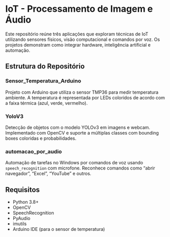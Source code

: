 #  IoT - Processamento de Imagem e Áudio

Este repositório reúne três aplicações que exploram técnicas de IoT utilizando sensores físicos, visão computacional e comandos por voz. Os projetos demonstram como integrar hardware, inteligência artificial e automação.

##  Estrutura do Repositório

###  Sensor_Temperatura_Arduino
Projeto com Arduino que utiliza o sensor TMP36 para medir temperatura ambiente. A temperatura é representada por LEDs coloridos de acordo com a faixa térmica (azul, verde, vermelho).

###  YoloV3
Detecção de objetos com o modelo YOLOv3 em imagens e webcam. Implementado com OpenCV e suporte a múltiplas classes com bounding boxes coloridas e probabilidades.

###  automacao_por_audio
Automação de tarefas no Windows por comandos de voz usando `speech_recognition` com microfone. Reconhece comandos como “abrir navegador”, “Excel”, “YouTube” e outros.

##  Requisitos

- Python 3.8+
- OpenCV
- SpeechRecognition
- PyAudio
- imutils
- Arduino IDE (para o sensor de temperatura)
